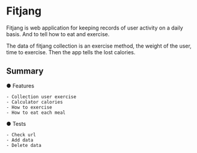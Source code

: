 # Fitjang

Fitjang is web application for keeping records of user activity on a daily basis. And to tell how to eat and exercise.

The data of fitjang collection is an exercise method, the weight of the user, time to exercise. Then the app tells the lost calories.

## Summary

● Features

    - Collection user exercise
    - Calculator calories
    - How to exercise
    - How to eat each meal

● Tests

    - Check url
    - Add data
    - Delete data
